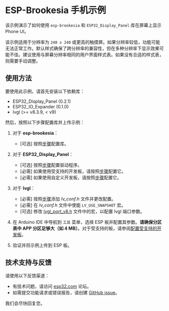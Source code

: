 # ESP-Brookesia 手机示例

该示例演示了如何使用 `esp-brookesia` 和 `ESP32_Display_Panel` 库在屏幕上显示 Phone UI。

该示例适用于分辨率为 `240 x 240` 或更高的触摸屏。如果分辨率较低，功能可能无法正常工作。默认样式确保了跨分辨率的兼容性，但在多种分辨率下显示效果可能不佳。建议使用与屏幕分辨率相同的用户界面样式表。如果没有合适的样式表，则需要手动调整。

## 使用方法

要使用此示例，请首先安装以下依赖库：

- ESP32_Display_Panel (0.2.1)
- ESP32_IO_Expander (0.1.0)
- lvgl (>= v8.3.9, < v9)

然后，按照以下步骤配置库并上传示例：

1. 对于 **esp-brookesia**：

    - [可选] 按照[步骤](../../../docs/how_to_use.md#configuration-instructions-1)配置库。

2. 对于 **ESP32_Display_Panel**：

    - [可选] 按照[步骤](https://github.com/esp-arduino-libs/ESP32_Display_Panel/blob/master/docs/How_To_Use.md#configuring-drivers)配置驱动程序。
    - [必需] 如果使用受支持的开发板，请按照[步骤](https://github.com/esp-arduino-libs/ESP32_Display_Panel/blob/master/docs/How_To_Use.md#using-supported-development-boards)配置它。
    - [必需] 如果使用自定义开发板，请按照[步骤](https://github.com/esp-arduino-libs/ESP32_Display_Panel/blob/master/docs/How_To_Use.md#using-custom-development-boards)配置它。

3. 对于 **lvgl**：

    - [必需] 按照[步骤](https://github.com/esp-arduino-libs/ESP32_Display_Panel/blob/master/docs/How_To_Use.md#configuring-lvgl)添加 *lv_conf.h* 文件并更改配置。
    - [必需] 在 *lv_conf.h* 文件中使能 `LV_USE_SNAPSHOT` 宏。
    - [可选] 修改 [lvgl_port_v8.h](./lvgl_port_v8.h) 文件中的宏，以配置 lvgl 端口参数。

4. 在 Arduino IDE 中导航到 `工具` 菜单，选择 ESP 板并配置其参数。**请确保分区表中 APP 分区足够大（如 4 MB）**。对于受支持的板，请参阅[配置受支持的开发板](https://github.com/esp-arduino-libs/ESP32_Display_Panel/blob/master/docs/How_To_Use.md#configuring-supported-development-boards)。
5. 验证并将示例上传到 ESP 板。

## 技术支持与反馈

请使用以下反馈渠道：

- 有技术问题，请访问 [esp32.com](https://esp32.com/viewforum.php?f=35) 论坛。
- 如需提交功能请求或错误报告，请创建 [GitHub issue](https://github.com/espressif/esp-brookesia/issues)。

我们会尽快回复您。
